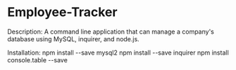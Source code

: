 # Employee-Tracker
Description:
A command line application that can manage a company's database using MySQL, inquirer, and node.js.

Installation:
npm install --save mysql2
npm install --save inquirer
npm install console.table --save